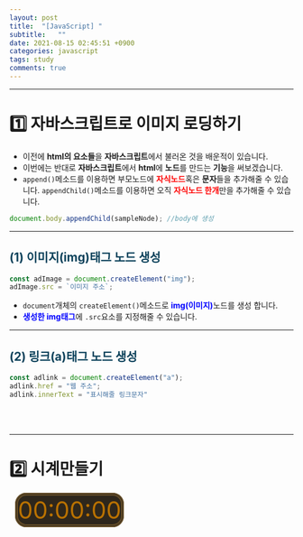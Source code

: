 ```yaml
---
layout: post
title:  "[JavaScript] "
subtitle:   ""
date: 2021-08-15 02:45:51 +0900
categories: javascript
tags: study
comments: true
---
```


* * *
<h1>1️⃣ 자바스크립트로 이미지 로딩하기</h1>

* 이전에 **html의 요소들**을 **자바스크립트**에서 불러온 것을 배운적이 있습니다.
* 이번에는 반대로 **자바스크립트**에서 **html**에 **노드**를 만드는 **기능**을 써보겠습니다.
* `append()`메소드를 이용하면 <rd>부모노드</rd>에 <b style="color:red">자식노드</b>혹은 **문자**들을 추가해줄 수 있습니다. `appendChild()`메소드를 이용하면 오직 <b style="color:red">자식노드 한개</b>만을 추가해줄 수 있습니다.

```javascript
document.body.appendChild(sampleNode); //body에 생성
```

* * *
<h2 style="color:#0e435c;">(1) 이미지(img)태그 노드 생성</h2>

```javascript
const adImage = document.createElement("img");
adImage.src = `이미지 주소`;
```

* `document`개체의 `createElement()`메소드로 <b style="color:blue">img(이미지)</b>노드를 생성 합니다.
* <b style="color:blue">생성한 img태그</b>에 `.src`요소를 지정해줄 수 있습니다.

* * *
<h2 style="color:#0e435c;">(2) 링크(a)태그 노드 생성</h2>

```javascript
const adlink = document.createElement("a");
adlink.href = "웹 주소";
adlink.innerText = "표시해줄 링크문자"
```
<br><br>

* * *
<h1>2️⃣ 시계만들기</h1>

<span id="clock">00:00:00</span><br>

<script>
	const clock = document.querySelector("span#clock");

	function getClock() {
		const date = new Date();
		const hours = String(date.getHours()).padStart(2, "0");
		const minutes = String(date.getMinutes()).padStart(2, "0");
		const seconds = String(date.getSeconds()).padStart(2, "0");
		clock.innerText = `${hours}:${minutes}:${seconds}`;
	}
	setInterval(getClock, 1000);
</script>
<style>
	#clock {
		color:#b87100;
		font-size:300%;
		background-color:#2e271c;;
		margin:10px;
		border-radius: 20px;
		border-style: double;
		border-color: #695028;
		border-width: thick;
	}
</style>

<div id="A15_slide1">
</div>

<script>
	const address = document.querySelector("#A15_slide1");
	const images = ["0.jpeg", "1.jpeg", "2.jpeg"];
	const adImage = document.createElement("img");
	let cnt = 0;

	function randomImg() {
		cnt++;
		if (cnt === images.length) {
			cnt = 0;
		}
		const chosenImage = images[cnt];
		adImage.src = `https://kirkim.github.io/assets/img/js/delay_application/${chosenImage}`;
	}
	setInterval(randomImg, 3000);
	address.appendChild(adImage);
</script>
